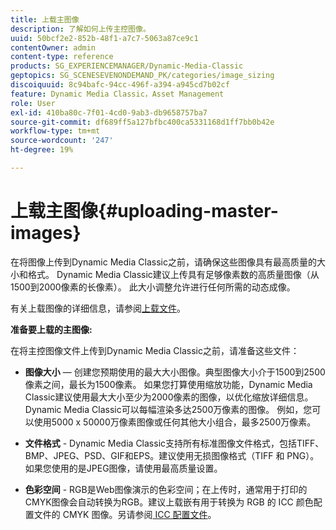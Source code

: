 ```yaml
---
title: 上载主图像
description: 了解如何上传主控图像。
uuid: 50bcf2e2-852b-48f1-a7c7-5063a87ce9c1
contentOwner: admin
content-type: reference
products: SG_EXPERIENCEMANAGER/Dynamic-Media-Classic
geptopics: SG_SCENESEVENONDEMAND_PK/categories/image_sizing
discoiquuid: 8c94bafc-94cc-496f-a394-a945cd7b02cf
feature: Dynamic Media Classic，Asset Management
role: User
exl-id: 410ba80c-7f01-4cd0-9ab3-db9658757ba7
source-git-commit: df689ff5a127bfbc400ca5331168d1ff7bb0b42e
workflow-type: tm+mt
source-wordcount: '247'
ht-degree: 19%

---
```


# 上载主图像{#uploading-master-images}

在将图像上传到Dynamic Media Classic之前，请确保这些图像具有最高质量的大小和格式。 Dynamic Media Classic建议上传具有足够像素数的高质量图像（从1500到2000像素的长像素）。 此大小调整允许进行任何所需的动态成像。

有关上载图像的详细信息，请参阅[上载文件](uploading-files.md#uploading_files)。

**准备要上载的主图像:**

在将主控图像文件上传到Dynamic Media Classic之前，请准备这些文件：

* **图像大小**  — 创建您预期使用的最大大小图像。典型图像大小介于1500到2500像素之间，最长为1500像素。 如果您打算使用缩放功能，Dynamic Media Classic建议使用最大大小至少为2000像素的图像，以优化缩放详细信息。 Dynamic Media Classic可以每幅渲染多达2500万像素的图像。 例如，您可以使用5000 x 50000万像素图像或任何其他大小组合，最多2500万像素。

* **文件格式**  - Dynamic Media Classic支持所有标准图像文件格式，包括TIFF、BMP、JPEG、PSD、GIF和EPS。建议使用无损图像格式（TIFF 和 PNG）。如果您使用的是JPEG图像，请使用最高质量设置。

* **色彩空间** - RGB是Web图像演示的色彩空间；在上传时，通常用于打印的CMYK图像会自动转换为RGB。建议上载嵌有用于转换为 RGB 的 ICC 颜色配置文件的 CMYK 图像。另请参阅[ ICC 配置文件](/help/icc-profiles.md)。
